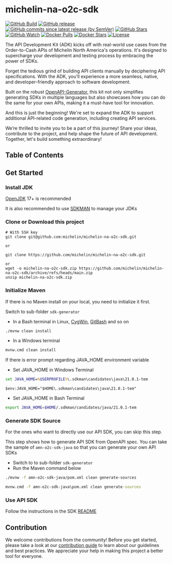# michelin-na-o2c-sdk

[![GitHub Build](https://img.shields.io/github/actions/workflow/status/michelin/michelin-na-o2c-sdk/push_master.yml?branch=master&logo=github&style=for-the-badge)](https://img.shields.io/github/actions/workflow/status/michelin/michelin-na-o2c-sdk/push_master.yml)
[![GitHub release](https://img.shields.io/github/v/release/michelin/michelin-na-o2c-sdk?logo=github&style=for-the-badge)](https://github.com/michelin/michelin-na-o2c-sdk/releases)
[![GitHub commits since latest release (by SemVer)](https://img.shields.io/github/commits-since/michelin/michelin-na-o2c-sdk/latest?logo=github&style=for-the-badge)](https://github.com/michelin/michelin-na-o2c-sdk/commits/main)
[![GitHub Stars](https://img.shields.io/github/stars/michelin/michelin-na-o2c-sdk?logo=github&style=for-the-badge)](https://github.com/michelin/michelin-na-o2c-sdk)
[![GitHub Watch](https://img.shields.io/github/watchers/michelin/michelin-na-o2c-sdk?logo=github&style=for-the-badge)](https://github.com/michelin/michelin-na-o2c-sdk)
[![Docker Pulls](https://img.shields.io/docker/pulls/michelin/michelin-na-o2c-sdk?label=Pulls&logo=docker&style=for-the-badge)](https://hub.docker.com/r/michelin/michelin-na-o2c-sdk/tags)
[![Docker Stars](https://img.shields.io/docker/stars/michelin/michelin-na-o2c-sdk?label=Stars&logo=docker&style=for-the-badge)](https://hub.docker.com/r/michelin/michelin-na-o2c-sdk)
[![License](https://img.shields.io/badge/License-Apache%202.0-blue.svg?logo=apache&style=for-the-badge)](https://opensource.org/licenses/Apache-2.0)

The API Development Kit (ADK) kicks off with real-world use cases from the Order-to-Cash APIs of Michelin North America's operations. It's designed to supercharge your development and testing process by embracing the power of SDKs.

Forget the tedious grind of building API clients manually by deciphering API specifications. With the ADK, you’ll experience a more seamless, native, and developer-friendly approach to software development.

Built on the robust [OpenAPI-Generator](https://github.com/OpenAPITools/openapi-generator), this kit not only simplifies generating SDKs in multiple languages but also showcases how you can do the same for your own APIs, making it a must-have tool for innovation.

And this is just the beginning! We're set to expand the ADK to support additional API-related code generation, including creating API services.

We’re thrilled to invite you to be a part of this journey! Share your ideas, contribute to the project, and help shape the future of API development. Together, let's build something extraordinary!

## Table of Contents


## Get Started

### Install JDK

[OpenJDK](https://adoptium.net/) 17+ is recommended

It is also recommended to use [SDKMAN](https://sdkman.io/) to manage your JDKs

### Clone or Download this project

```
# With SSH key
git clone git@github.com:michelin/michelin-na-o2c-sdk.git

or

git clone https://github.com/michelin/michelin-na-o2c-sdk.git

or
wget -o michelin-na-o2c-sdk.zip https://github.com/michelin/michelin-na-o2c-sdk/archive/refs/heads/main.zip
unzip michelin-na-o2c-sdk.zip
```

### Initialize Maven

If there is no Maven install on your local, you need to initialize it first.

Switch to sub-folder `sdk-generator`

 * In a Bash terminal in Linux, [CygWin](https://www.cygwin.com/), [GitBash](https://git-scm.com/downloads) and so on
``` bash
./mvnw clean install
```

 * In a Windows terminal
``` cmd or PowerShell
mvnw.cmd clean install
```

If there is error prompt regarding JAVA_HOME environment variable

 * Set JAVA_HOME in Windows Terminal

``` cmd
set JAVA_HOME=%USERPROFILE%\.sdkman\candidates\java\21.0.1-tem
```

``` Power Shell
$env:JAVA_HOME="$HOME\.sdkman\candidates\java\21.0.1-tem"
```

 * Set JAVA_HOME in Bash Terminal

``` bash
export JAVA_HOME=$HOME/.sdkman/candidates/java/21.0.1-tem
```


### Generate SDK Source

For the ones who want to directly use our API SDK, you can skip this step.

This step shows how to generate API SDK from OpenAPI spec. You can take the sample of `amn-o2c-sdk-java` so that you can generate your own API SDKs

 * Switch to to sub-folder `sdk-generator`
 * Run the Maven command below

``` bash
./mvnw -f amn-o2c-sdk-java/pom.xml clean generate-sources
```
``` cmd or PowerShell
mvnw.cmd -f amn-o2c-sdk-java\pom.xml clean generate-sources
```

### Use API SDK

Follow the instructions in the SDK [README](/sdk/amn-o2c-sdk-java/README.md)


## Contribution

We welcome contributions from the community! Before you get started, please take a look at
our [contribution guide](/CONTRIBUTING.md) to learn about our guidelines
and best practices. We appreciate your help in making this project a better tool for everyone.
